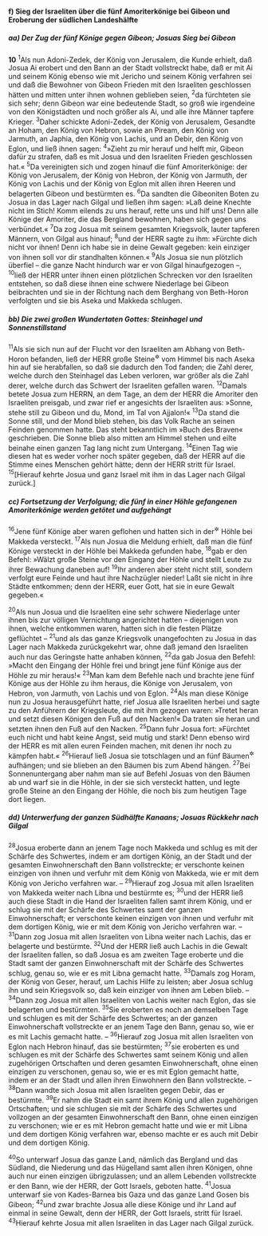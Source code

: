 #### f) Sieg der Israeliten über die fünf Amoriterkönige bei Gibeon und Eroberung der südlichen Landeshälfte

##### aa) Der Zug der fünf Könige gegen Gibeon; Josuas Sieg bei Gibeon

__10__
<sup>1</sup>Als nun Adoni-Zedek, der König von Jerusalem, die Kunde erhielt, daß Josua Ai erobert und den Bann an der Stadt vollstreckt habe, daß er mit Ai und seinem König ebenso wie mit Jericho und seinem König verfahren sei und daß die Bewohner von Gibeon Frieden mit den Israeliten geschlossen hätten und mitten unter ihnen wohnen geblieben seien,
<sup>2</sup>da fürchteten sie sich sehr; denn Gibeon war eine bedeutende Stadt, so groß wie irgendeine von den Königstädten und noch größer als Ai, und alle ihre Männer tapfere Krieger.
<sup>3</sup>Daher schickte Adoni-Zedek, der König von Jerusalem, Gesandte an Hoham, den König von Hebron, sowie an Piream, den König von Jarmuth, an Japhia, den König von Lachis, und an Debir, den König von Eglon, und ließ ihnen sagen:
<sup>4</sup>»Zieht zu mir herauf und helft mir, Gibeon dafür zu strafen, daß es mit Josua und den Israeliten Frieden geschlossen hat.«
<sup>5</sup>Da vereinigten sich und zogen hinauf die fünf Amoriterkönige: der König von Jerusalem, der König von Hebron, der König von Jarmuth, der König von Lachis und der König von Eglon mit allen ihren Heeren und belagerten Gibeon und bestürmten es.
<sup>6</sup>Da sandten die Gibeoniten Boten zu Josua in das Lager nach Gilgal und ließen ihm sagen: »Laß deine Knechte nicht im Stich! Komm eilends zu uns herauf, rette uns und hilf uns! Denn alle Könige der Amoriter, die das Bergland bewohnen, haben sich gegen uns verbündet.«
<sup>7</sup>Da zog Josua mit seinem gesamten Kriegsvolk, lauter tapferen Männern, von Gilgal aus hinauf;
<sup>8</sup>und der HERR sagte zu ihm: »Fürchte dich nicht vor ihnen! Denn ich habe sie in deine Gewalt gegeben: kein einziger von ihnen soll vor dir standhalten können.«
<sup>9</sup>Als Josua sie nun plötzlich überfiel – die ganze Nacht hindurch war er von Gilgal hinaufgezogen –,
<sup>10</sup>ließ der HERR unter ihnen einen plötzlichen Schrecken vor den Israeliten entstehen, so daß diese ihnen eine schwere Niederlage bei Gibeon beibrachten und sie in der Richtung nach dem Berghang von Beth-Horon verfolgten und sie bis Aseka und Makkeda schlugen.

##### bb) Die zwei großen Wundertaten Gottes: Steinhagel und Sonnenstillstand

<sup>11</sup>Als sie sich nun auf der Flucht vor den Israeliten am Abhang von Beth-Horon befanden, ließ der HERR große Steine<sup title="d.h. Hagelstücke">&#x2732;</sup> vom Himmel bis nach Aseka hin auf sie herabfallen, so daß sie dadurch den Tod fanden; die Zahl derer, welche durch den Steinhagel das Leben verloren, war größer als die Zahl derer, welche durch das Schwert der Israeliten gefallen waren.
<sup>12</sup>Damals betete Josua zum HERRN, an dem Tage, an dem der HERR die Amoriter den Israeliten preisgab, und zwar rief er angesichts der Israeliten aus: »Sonne, stehe still zu Gibeon und du, Mond, im Tal von Ajjalon!«
<sup>13</sup>Da stand die Sonne still, und der Mond blieb stehen, bis das Volk Rache an seinen Feinden genommen hatte. Das steht bekanntlich im »Buch des Braven« geschrieben. Die Sonne blieb also mitten am Himmel stehen und eilte beinahe einen ganzen Tag lang nicht zum Untergang.
<sup>14</sup>Einen Tag wie diesen hat es weder vorher noch später gegeben, daß der HERR auf die Stimme eines Menschen gehört hätte; denn der HERR stritt für Israel.
<sup>15</sup>[Hierauf kehrte Josua und ganz Israel mit ihm in das Lager nach Gilgal zurück.]

##### cc) Fortsetzung der Verfolgung; die fünf in einer Höhle gefangenen Amoriterkönige werden getötet und aufgehängt

<sup>16</sup>Jene fünf Könige aber waren geflohen und hatten sich in der<sup title="oder: einer">&#x2732;</sup> Höhle bei Makkeda versteckt.
<sup>17</sup>Als nun Josua die Meldung erhielt, daß man die fünf Könige versteckt in der Höhle bei Makkeda gefunden habe,
<sup>18</sup>gab er den Befehl: »Wälzt große Steine vor den Eingang der Höhle und stellt Leute zu ihrer Bewachung daneben auf!
<sup>19</sup>Ihr anderen aber steht nicht still, sondern verfolgt eure Feinde und haut ihre Nachzügler nieder! Laßt sie nicht in ihre Städte entkommen; denn der HERR, euer Gott, hat sie in eure Gewalt gegeben.«

<sup>20</sup>Als nun Josua und die Israeliten eine sehr schwere Niederlage unter ihnen bis zur völligen Vernichtung angerichtet hatten – diejenigen von ihnen, welche entkommen waren, hatten sich in die festen Plätze geflüchtet –
<sup>21</sup>und als das ganze Kriegsvolk unangefochten zu Josua in das Lager nach Makkeda zurückgekehrt war, ohne daß jemand den Israeliten auch nur das Geringste hatte anhaben können,
<sup>22</sup>da gab Josua den Befehl: »Macht den Eingang der Höhle frei und bringt jene fünf Könige aus der Höhle zu mir heraus!«
<sup>23</sup>Man kam dem Befehle nach und brachte jene fünf Könige aus der Höhle zu ihm heraus, die Könige von Jerusalem, von Hebron, von Jarmuth, von Lachis und von Eglon.
<sup>24</sup>Als man diese Könige nun zu Josua herausgeführt hatte, rief Josua alle Israeliten herbei und sagte zu den Anführern der Kriegsleute, die mit ihm gezogen waren: »Tretet heran und setzt diesen Königen den Fuß auf den Nacken!« Da traten sie heran und setzten ihnen den Fuß auf den Nacken.
<sup>25</sup>Dann fuhr Josua fort: »Fürchtet euch nicht und habt keine Angst, seid mutig und stark! Denn ebenso wird der HERR es mit allen euren Feinden machen, mit denen ihr noch zu kämpfen habt.«
<sup>26</sup>Hierauf ließ Josua sie totschlagen und an fünf Bäumen<sup title="oder: Pfählen">&#x2732;</sup> aufhängen; und sie blieben an den Bäumen bis zum Abend hängen.
<sup>27</sup>Bei Sonnenuntergang aber nahm man sie auf Befehl Josuas von den Bäumen ab und warf sie in die Höhle, in der sie sich versteckt hatten, und legte große Steine an den Eingang der Höhle, die noch bis zum heutigen Tage dort liegen.

##### dd) Unterwerfung der ganzen Südhälfte Kanaans; Josuas Rückkehr nach Gilgal

<sup>28</sup>Josua eroberte dann an jenem Tage noch Makkeda und schlug es mit der Schärfe des Schwertes, indem er am dortigen König, an der Stadt und der gesamten Einwohnerschaft den Bann vollstreckte; er verschonte keinen einzigen von ihnen und verfuhr mit dem König von Makkeda, wie er mit dem König von Jericho verfahren war. –
<sup>29</sup>Hierauf zog Josua mit allen Israeliten von Makkeda weiter nach Libna und bestürmte es;
<sup>30</sup>und der HERR ließ auch diese Stadt in die Hand der Israeliten fallen samt ihrem König, und er schlug sie mit der Schärfe des Schwertes samt der ganzen Einwohnerschaft; er verschonte keinen einzigen von ihnen und verfuhr mit dem dortigen König, wie er mit dem König von Jericho verfahren war. –
<sup>31</sup>Dann zog Josua mit allen Israeliten von Libna weiter nach Lachis, das er belagerte und bestürmte.
<sup>32</sup>Und der HERR ließ auch Lachis in die Gewalt der Israeliten fallen, so daß Josua es am zweiten Tage eroberte und die Stadt samt der ganzen Einwohnerschaft mit der Schärfe des Schwertes schlug, genau so, wie er es mit Libna gemacht hatte.
<sup>33</sup>Damals zog Horam, der König von Geser, herauf, um Lachis Hilfe zu leisten; aber Josua schlug ihn und sein Kriegsvolk so, daß kein einziger von ihnen am Leben blieb. –
<sup>34</sup>Dann zog Josua mit allen Israeliten von Lachis weiter nach Eglon, das sie belagerten und bestürmten.
<sup>35</sup>Sie eroberten es noch an demselben Tage und schlugen es mit der Schärfe des Schwertes; an der ganzen Einwohnerschaft vollstreckte er an jenem Tage den Bann, genau so, wie er es mit Lachis gemacht hatte. –
<sup>36</sup>Hierauf zog Josua mit allen Israeliten von Eglon nach Hebron hinauf, das sie bestürmten;
<sup>37</sup>sie eroberten es und schlugen es mit der Schärfe des Schwertes samt seinem König und allen zugehörigen Ortschaften und deren gesamten Einwohnerschaft, ohne einen einzigen zu verschonen, genau so, wie er es mit Eglon gemacht hatte, indem er an der Stadt und allen ihren Einwohnern den Bann vollstreckte. –
<sup>38</sup>Dann wandte sich Josua mit allen Israeliten gegen Debir, das er bestürmte.
<sup>39</sup>Er nahm die Stadt ein samt ihrem König und allen zugehörigen Ortschaften; und sie schlugen sie mit der Schärfe des Schwertes und vollzogen an der gesamten Einwohnerschaft den Bann, ohne einen einzigen zu verschonen; wie er es mit Hebron gemacht hatte und wie er mit Libna und dem dortigen König verfahren war, ebenso machte er es auch mit Debir und dem dortigen König.

<sup>40</sup>So unterwarf Josua das ganze Land, nämlich das Bergland und das Südland, die Niederung und das Hügelland samt allen ihren Königen, ohne auch nur einen einzigen übrigzulassen; und an allem Lebenden vollstreckte er den Bann, wie der HERR, der Gott Israels, geboten hatte.
<sup>41</sup>Josua unterwarf sie von Kades-Barnea bis Gaza und das ganze Land Gosen bis Gibeon;
<sup>42</sup>und zwar brachte Josua alle diese Könige und ihr Land auf einmal in seine Gewalt, denn der HERR, der Gott Israels, stritt für Israel.
<sup>43</sup>Hierauf kehrte Josua mit allen Israeliten in das Lager nach Gilgal zurück.